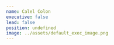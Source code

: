 ```yaml
---
name: Calel Colon
executive: false
lead: false
position: undefined
image: ../assets/default_exec_image.png
---
```

